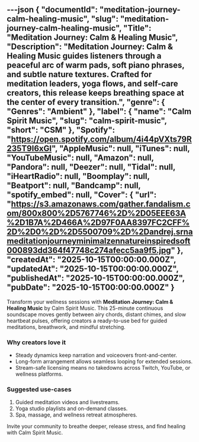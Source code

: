 ---json
{
  "documentId": "meditation-journey-calm-healing-music",
  "slug": "meditation-journey-calm-healing-music",
  "Title": "Meditation Journey: Calm & Healing Music",
  "Description": "Meditation Journey: Calm & Healing Music guides listeners through a peaceful arc of warm pads, soft piano phrases, and subtle nature textures. Crafted for meditation leaders, yoga flows, and self-care creators, this release keeps breathing space at the center of every transition.",
  "genre": {
    "Genres": "Ambient"
  },
  "label": {
    "name": "Calm Spirit Music",
    "slug": "calm-spirit-music",
    "short": "CSM"
  },
  "Spotify": "https://open.spotify.com/album/4i44pVXts79R235T9I6xGI",
  "AppleMusic": null,
  "iTunes": null,
  "YouTubeMusic": null,
  "Amazon": null,
  "Pandora": null,
  "Deezer": null,
  "Tidal": null,
  "iHeartRadio": null,
  "Boomplay": null,
  "Beatport": null,
  "Bandcamp": null,
  "spotify_embed": null,
  "Cover": {
    "url": "https://s3.amazonaws.com/gather.fandalism.com/800x800%2D5767746%2D%2D05EEE63A%2D1B7A%2D466A%2D97F0AA8397FC2CFF%2D%2D0%2D%2D5500709%2D%2Dandrej.srnameditationjourneyminimalzennatureinspiredsoft000893dd364f47748c274afecc5aa9f5.jpg"
  },
  "createdAt": "2025-10-15T00:00:00.000Z",
  "updatedAt": "2025-10-15T00:00:00.000Z",
  "publishedAt": "2025-10-15T00:00:00.000Z",
  "pubDate": "2025-10-15T00:00:00.000Z"
}
---

Transform your wellness sessions with **Meditation Journey: Calm & Healing Music** by Calm Spirit Music. This 25-minute continuous soundscape moves gently between airy chords, distant chimes, and slow heartbeat pulses, offering creators a ready-to-use bed for guided meditations, breathwork, and mindful stretching.

### Why creators love it

- Steady dynamics keep narration and voiceovers front-and-center.
- Long-form arrangement allows seamless looping for extended sessions.
- Stream-safe licensing means no takedowns across Twitch, YouTube, or wellness platforms.

### Suggested use-cases

1. Guided meditation videos and livestreams.
2. Yoga studio playlists and on-demand classes.
3. Spa, massage, and wellness retreat atmospheres.

Invite your community to breathe deeper, release stress, and find healing with Calm Spirit Music.

